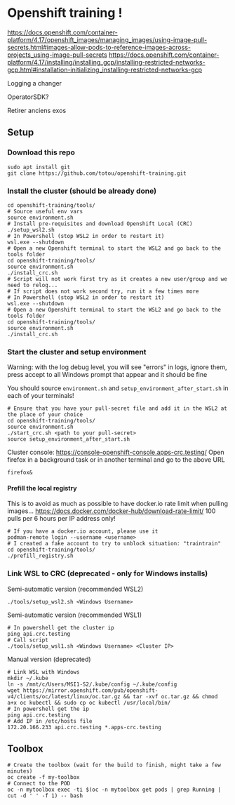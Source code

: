# Openshift training !


https://docs.openshift.com/container-platform/4.17/openshift_images/managing_images/using-image-pull-secrets.html#images-allow-pods-to-reference-images-across-projects_using-image-pull-secrets
https://docs.openshift.com/container-platform/4.17/installing/installing_gcp/installing-restricted-networks-gcp.html#installation-initializing_installing-restricted-networks-gcp

Logging a changer

OperatorSDK?

Retirer anciens exos

## Setup

### Download this repo
```
sudo apt install git
git clone https://github.com/totou/openshift-training.git
```

### Install the cluster (should be already done)
```
cd openshift-training/tools/
# Source useful env vars
source environment.sh
# Install pre-requisites and download Openshift Local (CRC)
./setup_wsl2.sh
# In Powershell (stop WSL2 in order to restart it)
wsl.exe --shutdown
# Open a new Openshift terminal to start the WSL2 and go back to the tools folder
cd openshift-training/tools/
source environment.sh
./install_crc.sh
# Script will not work first try as it creates a new user/group and we need to relog...
# If script does not work second try, run it a few times more
# In Powershell (stop WSL2 in order to restart it)
wsl.exe --shutdown
# Open a new Openshift terminal to start the WSL2 and go back to the tools folder
cd openshift-training/tools/
source environment.sh
./install_crc.sh
```

### Start the cluster and setup environment
Warning: with the log debug level, you will see "errors" in logs, ignore them, press accept to all Windows prompt that appear and it should be fine

You should source `environment.sh` and `setup_environment_after_start.sh` in each of your terminals!

```
# Ensure that you have your pull-secret file and add it in the WSL2 at the place of your choice
cd openshift-training/tools/
source environment.sh
./start_crc.sh <path to your pull-secret>
source setup_environment_after_start.sh
```

Cluster console: https://console-openshift-console.apps-crc.testing/
Open firefox in a background task or in another terminal and go to the above URL
```
firefox&
```

#### Prefill the local registry

This is to avoid as much as possible to have docker.io rate limit when pulling images...
https://docs.docker.com/docker-hub/download-rate-limit/
100 pulls per 6 hours per IP address only!
```
# If you have a docker.io account, please use it
podman-remote login --username <username>
# I created a fake account to try to unblock situation: "traintrain"
cd openshift-training/tools/
./prefill_registry.sh
```

### Link WSL to CRC (deprecated - only for Windows installs)
Semi-automatic version (recommended WSL2)
```
./tools/setup_wsl2.sh <Windows Username>
```

Semi-automatic version (recommended WSL1)
```
# In powershell get the cluster ip
ping api.crc.testing
# Call script
./tools/setup_wsl1.sh <Windows Username> <Cluster IP>
```

Manual version (deprecated)
```
# Link WSL with Windows
mkdir ~/.kube
ln -s /mnt/c/Users/MSI1-S2/.kube/config ~/.kube/config
wget https://mirror.openshift.com/pub/openshift-v4/clients/oc/latest/linux/oc.tar.gz && tar -xvf oc.tar.gz && chmod a+x oc kubectl && sudo cp oc kubectl /usr/local/bin/
# In powershell get the ip
ping api.crc.testing
# Add IP in /etc/hosts file
172.20.166.233 api.crc.testing *.apps-crc.testing
```

## Toolbox
```
# Create the toolbox (wait for the build to finish, might take a few minutes)
oc create -f my-toolbox
# Connect to the POD
oc -n mytoolbox exec -ti $(oc -n mytoolbox get pods | grep Running | cut -d ' ' -f 1) -- bash
```

